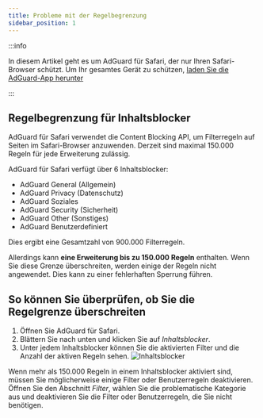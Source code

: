 ```yaml
---
title: Probleme mit der Regelbegrenzung
sidebar_position: 1
---
```


:::info

In diesem Artikel geht es um AdGuard für Safari, der nur Ihren Safari-Browser schützt. Um Ihr gesamtes Gerät zu schützen, [laden Sie die AdGuard-App herunter](https://agrd.io/download-kb-adblock)

:::

## Regelbegrenzung für Inhaltsblocker

AdGuard für Safari verwendet die Content Blocking API, um Filterregeln auf Seiten im Safari-Browser anzuwenden. Derzeit sind maximal 150.000 Regeln für jede Erweiterung zulässig.

AdGuard für Safari verfügt über 6 Inhaltsblocker:

- AdGuard General (Allgemein)
- AdGuard Privacy (Datenschutz)
- AdGuard Soziales
- AdGuard Security (Sicherheit)
- AdGuard Other (Sonstiges)
- AdGuard Benutzerdefiniert

Dies ergibt eine Gesamtzahl von 900.000 Filterregeln.

Allerdings kann **eine Erweiterung bis zu 150.000 Regeln** enthalten. Wenn Sie diese Grenze überschreiten, werden einige der Regeln nicht angewendet. Dies kann zu einer fehlerhaften Sperrung führen.

## So können Sie überprüfen, ob Sie die Regelgrenze überschreiten

1. Öffnen Sie AdGuard für Safari.
2. Blättern Sie nach unten und klicken Sie auf _Inhaltsblocker_.
3. Unter jedem Inhaltsblocker können Sie die aktivierten Filter und die Anzahl der aktiven Regeln sehen.
 ![Inhaltsblocker](https://cdn.adtidy.org/content/Kb/ad_blocker/safari/adg-safari-cb.png)

Wenn mehr als 150.000 Regeln in einem Inhaltsblocker aktiviert sind, müssen Sie möglicherweise einige Filter oder Benutzerregeln deaktivieren. Öffnen Sie den Abschnitt _Filter_, wählen Sie die problematische Kategorie aus und deaktivieren Sie die Filter oder Benutzerregeln, die Sie nicht benötigen.
